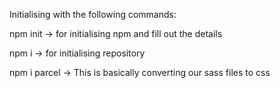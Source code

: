 Initialising with the following commands:

npm init -> for initialising npm and fill out the details

npm i -> for initialising repository

npm i parcel -> This is basically converting our sass files to css
